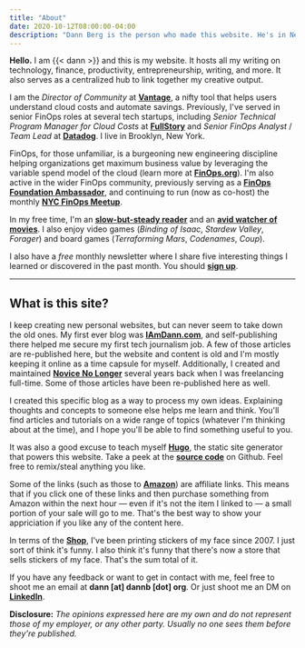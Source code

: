 ```yaml
---
title: "About"
date: 2020-10-12T08:00:00-04:00
description: "Dann Berg is the person who made this website. He's in New York City."
---
```


**Hello.** I am {{< dann >}} and this is my website. It hosts all my writing on technology, finance, productivity, entrepreneurship, writing, and more. It also serves as a centralized hub to link together my creative output.

I am the *Director of Community* at **[Vantage](https://www.vantage.sh/)**, a nifty tool that helps users understand cloud costs and automate savings. Previously, I've served in senior FinOps roles at several tech startups, including _Senior Technical Program Manager for Cloud Costs_ at **[FullStory](https://www.fullstory.com/)** and _Senior FinOps Analyst_ / _Team Lead_ at **[Datadog](https://www.datadoghq.com)**. I live in Brooklyn, New York.

FinOps, for those unfamiliar, is a burgeoning new engineering discipline helping organizations get maximum business value by leveraging the variable spend model of the cloud (learn more at **[FinOps.org](https://www.finops.org/)**). I'm also active in the wider FinOps community, previously serving as a **[FinOps Foundation Ambassador](https://www.finops.org/about/ambassadors/#ambassadors)**, and continuing to run (now as co-host) the monthly **[NYC FinOps Meetup](https://www.meetup.com/New-York-City-Cloud-FinOps/)**.

In my free time, I'm an **[slow-but-steady reader](https://www.goodreads.com/dannb)** and an **[avid watcher of movies](https://letterboxd.com/dannb/)**. I also enjoy video games (_Binding of Isaac_, _Stardew Valley_, _Forager_) and board games (_Terraforming Mars_, _Codenames_, _Coup_).

I also have a _free_ monthly newsletter where I share five interesting things I learned or discovered in the past month. You should **[sign up](https://dannb.org/newsletter)**.

-------
## What is this site?

I keep creating new personal websites, but can never seem to take down the old ones. My first ever blog was **[IAmDann.com](http://iamdann.com)**, and self-publishing there helped me secure my first tech journalism job. A few of those articles are re-published here, but the website and content is old and I'm mostly keeping it online as a time capsule for myself. Additionally, I created and maintained **[Novice No Longer](http://novicenolonger.com)** several years back when I was freelancing full-time. Some of those articles have been re-published here as well.

I created this specific blog as a way to process my own ideas. Explaining thoughts and concepts to someone else helps me learn and think. You'll find articles and tutorials on a wide range of topics (whatever I'm thinking about at the time), and I hope you'll be able to find something useful to you.

It was also a good excuse to teach myself **[Hugo](https://gohugo.io/)**, the static site generator that powers this website. Take a peek at the **[source code](https://github.com/dannberg/dannb-org)** on Github. Feel free to remix/steal anything you like.

Some of the links (such as those to **[Amazon](https://amzn.to/2WfxUFf)**) are affiliate links. This means that if you click one of these links and then purchase something from Amazon within the next hour — even if it's not the item I linked to — a small portion of your sale will go to me. That's the best way to show your appriciation if you like any of the content here.

In terms of the **[Shop](https://dannberg.storenvy.com/)**, I've been printing stickers of my face since 2007. I just sort of think it's funny. I also think it's funny that there's now a store that sells stickers of my face. That's the sum total of it.

If you have any feedback or want to get in contact with me, feel free to shoot me an email at **dann [at] dannb [dot] org**. Or just shoot me an DM on **[LinkedIn](https://www.linkedin.com/in/dannberg/)**.

**Disclosure:** _The opinions expressed here are my own and do not represent those of my employer, or any other party. Usually no one sees them before they're published._
